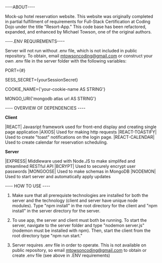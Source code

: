 ----ABOUT----

Mock-up hotel reservation website. This website was originally completed in partial fulfillment of requirements for Full-Stack Certification at Coding Dojo under the title "Resort-App." This code base has been refactored, expanded, and enhanced by Michael Towson, one of the original authors.

----.ENV REQUIREMENTS----

Server will not run without .env file, which is not included in public repository. To obtain, email mtowsoncoding@gmail.com or construct your own .env file in the server folder with the following variables:
  
  PORT={#}

  SESS_SECRET={yourSessionSecret}

  COOKIE_NAME={'your-cookie-name AS STRING'}

  MONGO_URI{'mongodb atlas url AS STRING'}

---- OVERVIEW OF DEPENDENCIES ----

**Client**

|REACT| Javasript framework used for front-end display and creating single page application
|AXIOS| Used for making http requests
|REACT-TOASTIFY| Used to create "toast" notifications on the login page.
|REACT-CALENDAR| Used to create calendar for reservation scheduling.

**Server**

|EXPRESS| Middleware used with Node.JS to make simplifed and streamlined RESTful API
|BCRYPT| Used to securely encrypt user passwords
|MONGOOSE| Used to make schemas in MongoDB
|NODEMON| Used to start server and automatically apply updates

---- HOW TO USE ----
1. Make sure that all prerequiste technologies are installed for both the server and the technology (client and server have unique node modules). Type "npm install" in the root directory for the client and "npm install" in the server directory for the server.

2. To use app, the server and client must both be running. To start the server, navigate to the server folder and type "nodemon server.js" (nodemon must be installed with npm). Then, start the client from the root directory type "npm run start."

3. Server requires .env file in order to operate. This is not available on public repository, so email mtowsoncoding@gmail.com to obtain or create .env file (see above in .ENV requirements)
